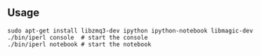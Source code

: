 ## Usage

    sudo apt-get install libzmq3-dev ipython ipython-notebook libmagic-dev
    ./bin/iperl console  # start the console
    ./bin/iperl notebook # start the notebook

